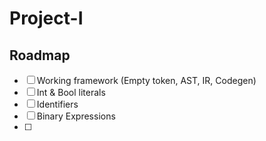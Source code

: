 # Project-I 

## Roadmap

- [ ] Working framework (Empty token, AST, IR, Codegen)
- [ ] Int & Bool literals
- [ ] Identifiers
- [ ] Binary Expressions
- [ ]